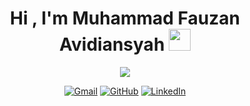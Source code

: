 <h1 align="center">Hi , I'm Muhammad Fauzan Avidiansyah <img src="https://media.giphy.com/media/hvRJCLFzcasrR4ia7z/giphy.gif" width="35"></h1>
<p align="center">
  <a href="https://github.com/DenverCoder1/readme-typing-svg"><img src="https://readme-typing-svg.herokuapp.com?lines=Computer+Science+Student;Always+learning+new+things;Be+yourself+and+never+surrender"></a>
</p>

<p align="center">
	<a href="mailto:fauzanavidian2@gmail.com"><img img src="https://img.shields.io/badge/gmail-%23EA4335.svg?style=plastic&logo=gmail&logoColor=white" alt="Gmail"/></a>
	<a href="https://github.com/Fauzanavidian"><img src="https://img.shields.io/badge/github-%23181717.svg?style=plastic&logo=github&logoColor=white" alt="GitHub"/></a>
	<a href="https://www.linkedin.com/in/muhammad-fauzan-avidiansyah/"><img src="https://img.shields.io/badge/linkedin-%230A66C2.svg?style=plastic&logo=linkedin&logoColor=white" alt="LinkedIn"/></a>
</p>
<!-- 
## 📊 Github Stats

  <summary><b>💻 GitHub Profile Stats</b></summary>
  <br/>
  <p align="center">
    <a href="https://github.com/Fauzanavidian/github-readme-stats"><img alt="fauzanavidian's Github Stats" src="https://github-readme-stats.vercel.app/api?username=Fauzanavidian&show_icons=true&count_private=true&theme=algolia" height="193px"/></a>
<br/>
  <!-- &nbsp;
	  <img src="https://github-readme-stats.vercel.app/api/top-langs?username=Fauzanavidian&langs_count=10&show_icons=true&locale=en&layout=compact&theme=algolia" alt="Fauzanavidian" height="192px"/>
  <br/>
  <b>Note:</b> Top languages is only a metric of the languages my public code consists of and doesn't reflect experience or skill level. -->
  </p>
<br/> 
